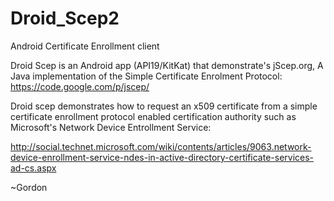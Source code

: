 Droid_Scep2
===========
Android Certificate Enrollment client

Droid Scep is an Android app (API19/KitKat) that demonstrate's jScep.org, A Java implementation of the Simple Certificate Enrolment Protocol: https://code.google.com/p/jscep/

Droid scep demonstrates how to request an x509 certificate from a simple certificate enrollment protocol enabled certification authority such as Microsoft's Network Device Entrollment Service: 

http://social.technet.microsoft.com/wiki/contents/articles/9063.network-device-enrollment-service-ndes-in-active-directory-certificate-services-ad-cs.aspx

~Gordon
